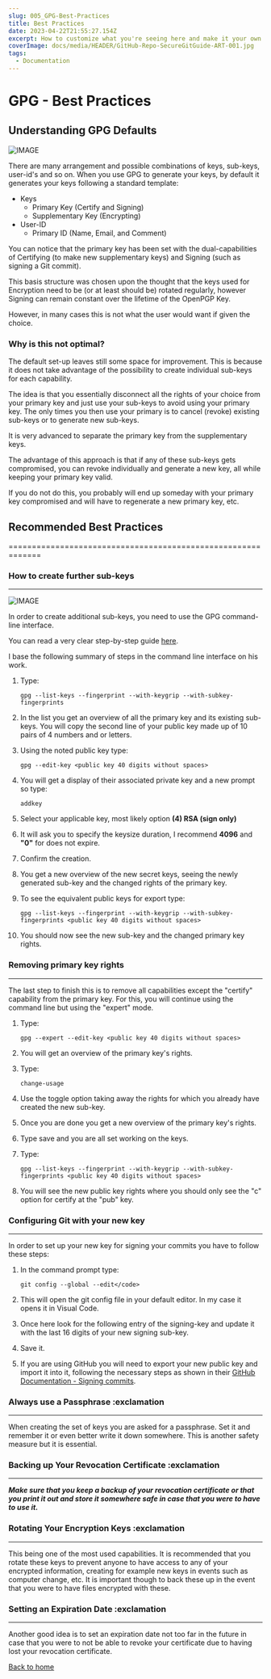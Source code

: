 ```yaml
---
slug: 005_GPG-Best-Practices
title: Best Practices
date: 2023-04-22T21:55:27.154Z
excerpt: How to customize what you're seeing here and make it your own.
coverImage: docs/media/HEADER/GitHub-Repo-SecureGitGuide-ART-001.jpg
tags:
  - Documentation
---
```


# GPG - Best Practices

## Understanding GPG Defaults

![IMAGE](https://nautilus-cyberneering.de/wp-content/uploads/2022/01/gpg_gITHUB.jpg)

There are many arrangement and possible combinations of keys, sub-keys, user-id's and so on. When you use GPG to generate your keys, by default it generates your keys following a standard template:

- Keys
  - Primary Key (Certify and Signing)
  - Supplementary Key (Encrypting)
- User-ID
  - Primary ID (Name, Email, and Comment)

You can notice that the primary key has been set with the dual-capabilities of Certifying (to make new supplementary keys) and Signing (such as signing a Git commit).

This basis structure was chosen upon the thought that the keys used for Encryption need to be (or at least should be) rotated regularly, however Signing can remain constant over the lifetime of the OpenPGP Key.

However, in many cases this is not what the user would want if given the choice.

### Why is this not optimal?

The default set-up leaves still some space for improvement. This is because it does not take advantage of the possibility to create individual sub-keys for each capability.

The idea is that you essentially disconnect all the rights of your choice from your primary key and just use your sub-keys to avoid using your primary key. The only times you then use your primary is to cancel (revoke) existing sub-keys or to generate new sub-keys.

It is very advanced to separate the primary key from the supplementary keys.

The advantage of this approach is that if any of these sub-keys gets compromised, you can revoke individually and generate a new key, all while keeping your primary key valid.

If you do not do this, you probably will end up someday with your primary key compromised and will have to regenerate a new primary key, etc.

## Recommended Best Practices

=============================================================

### How to create further sub-keys

---

![IMAGE](https://nautilus-cyberneering.de/wp-content/uploads/2022/01/MOTHERkEY-1024x384.jpg)

In order to create additional sub-keys, you need to use the GPG command-line interface.

You can read a very clear step-by-step guide [here](./008_GPG-How-to-create-a-subkey-for-signing).

I base the following summary of steps in the command line interface on his work.

1. Type:

   ```terminal
   gpg --list-keys --fingerprint --with-keygrip --with-subkey-fingerprints
   ```

2. In the list you get an overview of all the primary key and its existing sub-keys. You will copy the second line of your public key made up of 10 pairs of 4 numbers and or letters.

3. Using the noted public key type:

   ```terminal
   gpg --edit-key <public key 40 digits without spaces>
   ```

4. You will get a display of their associated private key and a new prompt so type:

   ```terminal
   addkey
   ```

5. Select your applicable key, most likely option **(4) RSA (sign only)**

6. It will ask you to specify the keysize duration, I recommend **4096** and **"0"** for does not expire.

7. Confirm the creation.

8. You get a new overview of the new secret keys, seeing the newly generated sub-key and the changed rights of the primary key.

9. To see the equivalent public keys for export type:

   ```terminal
   gpg --list-keys --fingerprint --with-keygrip --with-subkey-fingerprints <public key 40 digits without spaces>
   ```

10. You should now see the new sub-key and the changed primary key rights.

### Removing primary key rights

---

The last step to finish this is to remove all capabilities except the "certify" capability from the primary key. For this, you will continue using the command line but using the "expert" mode.

1. Type:

   ```terminal
   gpg --expert --edit-key <public key 40 digits without spaces>
   ```

2. You will get an overview of the primary key's rights.

3. Type:

   ```terminal
   change-usage
   ```

4. Use the toggle option taking away the rights for which you already have created the new sub-key.

5. Once you are done you get a new overview of the primary key's rights.

6. Type save and you are all set working on the keys.

7. Type:

   ```terminal
   gpg --list-keys --fingerprint --with-keygrip --with-subkey-fingerprints <public key 40 digits without spaces>
   ```

8. You will see the new public key rights where you should only see the "c" option for certify at the "pub" key.

### Configuring Git with your new key

---

In order to set up your new key for signing your commits you have to follow these steps:

1. In the command prompt type:

   ```terminal
   git config --global --edit</code>
   ```

2. This will open the git config file in your default editor. In my case it opens it in Visual Code.

3. Once here look for the following entry of the signing-key and update it with the last 16 digits of your new signing sub-key.

4. Save it.

5. If you are using GitHub you will need to export your new public key and import it into it, following the necessary steps as shown in their [GitHub Documentation - Signing commits](https://docs.github.com/en/authentication/managing-commit-signature-verification/signing-commits).

### Always use a Passphrase :exclamation

---

When creating the set of keys you are asked for a passphrase. Set it and remember it or even better write it down somewhere. This is another safety measure but it is essential.

### Backing up Your Revocation Certificate :exclamation

---

**_Make sure that you keep a backup of your revocation certificate or that you print it out and store it somewhere safe in case that you were to have to use it._**

### Rotating Your Encryption Keys :exclamation

---

This being one of the most used capabilities. It is recommended that you rotate these keys to prevent anyone to have access to any of your encrypted information, creating for example new keys in events such as computer change, etc. It is important though to back these up in the event that you were to have files encrypted with these.

### Setting an Expiration Date :exclamation

---

Another good idea is to set an expiration date not too far in the future in case that you were to not be able to revoke your certificate due to having lost your revocation certificate.

[Back to home](./)
